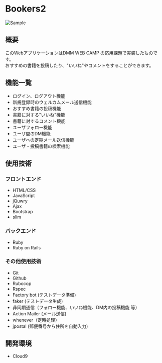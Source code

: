 # Bookers2
![Sample](https://user-images.githubusercontent.com/49280097/101164987-3995e680-3679-11eb-8112-7beb2b9e44a8.png)

## 概要
このWebアプリケーションはDMM WEB CAMP の応用課題で実装したものです。<br>
おすすめの書籍を投稿したり、"いいね"やコメントをすることができます。<br>

## 機能一覧
- ログイン、ログアウト機能
- 新規登録時のウェルカムメール送信機能
- おすすめ書籍の投稿機能
- 書籍に対する"いいね"機能
- 書籍に対するコメント機能
- ユーザフォロー機能
- ユーザ間のDM機能
- ユーザへの定期メール送信機能
- ユーザ・投稿書籍の検索機能

## 使用技術
### フロントエンド
- HTML/CSS
- JavaScript
- jQuwry
- Ajax
- Bootstrap
- slim

### バックエンド
- Ruby
- Ruby on Rails

### その他使用技術
- Git
- Github
- Rubocop
- Rspec
- Factory bot (テストデータ準備)
- faker (テストデータ生成)
- 非同期通信（フォロー機能、いいね機能、DM内の投稿機能 等）
- Action Mailer (メール送信)
- whenever（定時処理）
- jpostal (郵便番号から住所を自動入力)

## 開発環境
- Cloud9
